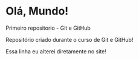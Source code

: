 # Olá, Mundo!
 Primeiro repositorio - Git e GitHub

 Repositório criado durante o curso de Git e GitHub!
 
 Essa linha eu alterei diretamente no site!
